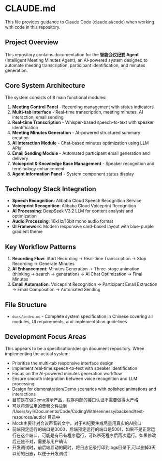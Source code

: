 # CLAUDE.md

This file provides guidance to Claude Code (claude.ai/code) when working with code in this repository.

## Project Overview

This repository contains documentation for the **智能会议纪要 Agent** (Intelligent Meeting Minutes Agent), an AI-powered system designed to automate meeting transcription, participant identification, and minutes generation.

## Core System Architecture

The system consists of 8 main functional modules:

1. **Meeting Control Panel** - Recording management with status indicators
2. **Multi-tab Interface** - Real-time transcription, meeting minutes, AI interaction, email sending
3. **Real-time Transcription** - Whisper-based speech-to-text with speaker identification
4. **Meeting Minutes Generation** - AI-powered structured summary creation
5. **AI Interaction Module** - Chat-based minutes optimization using LLM APIs
6. **Email Sending Module** - Automated participant email generation and delivery
7. **Voiceprint & Knowledge Base Management** - Speaker recognition and terminology enhancement
8. **Agent Information Panel** - System component status display

## Technology Stack Integration

- **Speech Recognition**: Alibaba Cloud Speech Recognition Service
- **Voiceprint Recognition**: Alibaba Cloud Voiceprint Recognition
- **AI Processing**: DeepSeek V3.2 LLM for content analysis and optimization
- **Audio Processing**: 16kHz/16bit mono audio format
- **UI Framework**: Modern responsive card-based layout with blue-purple gradient theme

## Key Workflow Patterns

1. **Recording Flow**: Start Recording → Real-time Transcription → Stop Recording → Generate Minutes
2. **AI Enhancement**: Minutes Generation → Three-stage animation (thinking → search → generation) → AI Chat Optimization → Final Minutes
3. **Email Automation**: Voiceprint Recognition → Participant Email Extraction → Email Composition → Automated Sending

## File Structure

- `docs/index.md` - Complete system specification in Chinese covering all modules, UI requirements, and implementation guidelines

## Development Focus Areas

This appears to be a specification/design document repository. When implementing the actual system:

- Prioritize the multi-tab responsive interface design
- Implement real-time speech-to-text with speaker identification
- Focus on the AI-powered minutes generation workflow
- Ensure smooth integration between voice recognition and LLM processing
- Design for demonstration/Demo scenarios with polished animations and interactions
- 目前是在做Demo演示产品，程序内部的接口认证不需要做得太严格
- 可以将测试用的音频文件放到
  /Users/xyli/Documents/Code/CodingWithHennessy/backend/test-resources/audio/ 目录中
- Mock主要针对会议声音转文字。对于AI纪要生成尽量用真实的AI接口
- 前端预定运行的端口是3000，后端预定运行的端口是5001，如果不是正常运行在这个端口，可能是有已有程序运行，可以杀死程序后再次运行。如果修改后还是不对，需要与用户确认
- 开发调试时，前后端启动的同时，将日志记录打印到logs目录下,可以删掉3天以前的日志，以便于开发调试